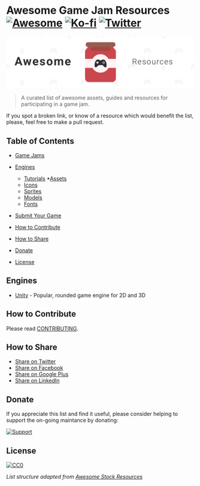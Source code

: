 # Awesome Game Jam Resources [![Awesome](https://cdn.rawgit.com/sindresorhus/awesome/d7305f38d29fed78fa85652e3a63e154dd8e8829/media/badge.svg)](https://github.com/sindresorhus/awesome) [![Ko-fi](https://img.shields.io/badge/Donate-PayPal-green.svg)](https://ko-fi.com/A8724HM4) [![Twitter](https://img.shields.io/twitter/url/http/shields.io.svg?style=social)](https://twitter.com/nomaki)

![Banner](/awesome-game-jam-resources-banner.jpg)

> A curated list of awesome assets, guides and resources for participating in a game jam.

If you spot a broken link, or know of a resource which would benefit the list, please, feel free to make a pull request.

## Table of Contents

* [Game Jams](#game-jams)
* [Engines](#engines)
  * [Tutorials](#tutorials)
*[Assets](#assets)
  * [Icons](#icons)
  * [Sprites](#sprites)
  * [Models](#models)
  * [Fonts](#fonts)
* [Submit Your Game](#submit-game)

* [How to Contribute](#how-to-contribute)
* [How to Share](#how-to-share)
* [Donate](#donate-heart)
* [License](#license)

## Engines

* [Unity](https://unity3d.com/) - Popular, rounded game engine for 2D and 3D

## How to Contribute

Please read [CONTRIBUTING](/CONTRIBUTING.md).

## How to Share

* [Share on Twitter](https://twitter.com/home?status=Checkout%20this%20Awesome%20Game%20Jam%20Resources%20list%20from%20%40neromaki.%20https%3A%2F%2Fgithub.com%2Fneutraltone%2Fawesome-game-jam-resources%20%23design)
* [Share on Facebook](https://www.facebook.com/sharer/sharer.php?s=100&p[url]=https://github.com/neromaki/awesome-game-jam-resources&p[images][0]=&p[title]=Awesome%20Game%20Jam%20Resources&p[summary]=)
* [Share on Google Plus](https://plus.google.com/share?url=https://github.com/neromaki/awesome-game-jam-resources)
* [Share on LinkedIn](https://www.linkedin.com/shareArticle?mini=true&url=https://github.com/neromaki/awesome-game-jam-resources&title=Awesome%20Game%20Jam%20Resources&summary=&source=)


## Donate

If you appreciate this list and find it useful, please consider helping to support the on-going maintance by donating:

[![Support](https://img.shields.io/badge/Donate-PayPal-green.svg)](https://ko-fi.com/A8724HM4)

## License

[![CC0](https://licensebuttons.net/p/zero/1.0/88x31.png)](https://creativecommons.org/publicdomain/zero/1.0/)


_List structure adapted from [Awesome Stock Resources](https://github.com/neutraltone/awesome-stock-resources)_
